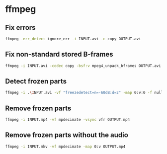 # ffmpeg

## Fix errors

```sh
ffmpeg -err_detect ignore_err -i INPUT.avi -c copy OUTPUT.avi
```

## Fix non-standard stored B-frames

```sh
ffmpeg -i INPUT.avi -codec copy -bsf:v mpeg4_unpack_bframes OUTPUT.avi
```

## Detect frozen parts

```sh
ffmpeg -i .\INPUT.avi -vf "freezedetect=n=-60dB:d=2" -map 0:v:0 -f null -
```

## Remove frozen parts

```sh
ffmpeg -i INPUT.mp4 -vf mpdecimate -vsync vfr OUTPUT.mp4
```

## Remove frozen parts without the audio

```sh
ffmpeg -i INPUT.mkv -vf mpdecimate -map 0:v OUTPUT.mp4
```
